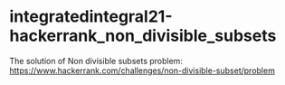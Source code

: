 # integratedintegral21-hackerrank_non_divisible_subsets

The solution of Non divisible subsets problem:
https://www.hackerrank.com/challenges/non-divisible-subset/problem
